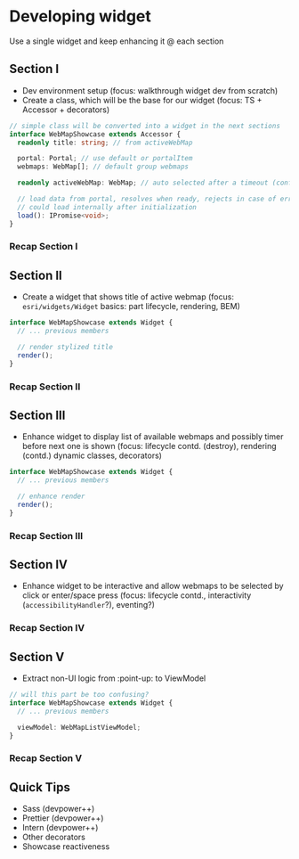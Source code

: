 # Developing widget

Use a single widget and keep enhancing it @ each section

## Section I

- Dev environment setup (focus: walkthrough widget dev from scratch)
- Create a class, which will be the base for our widget (focus: TS + Accessor + decorators)

```ts
// simple class will be converted into a widget in the next sections
interface WebMapShowcase extends Accessor {
  readonly title: string; // from activeWebMap

  portal: Portal; // use default or portalItem
  webmaps: WebMap[]; // default group webmaps

  readonly activeWebMap: WebMap; // auto selected after a timeout (configurable?)

  // load data from portal, resolves when ready, rejects in case of error
  // could load internally after initialization
  load(): IPromise<void>;
}
```

### Recap Section I

## Section II

- Create a widget that shows title of active webmap (focus: `esri/widgets/Widget` basics: part lifecycle, rendering, BEM)

```ts
interface WebMapShowcase extends Widget {
  // ... previous members

  // render stylized title
  render();
}
```

### Recap Section II

## Section III

- Enhance widget to display list of available webmaps and possibly timer before next one is shown (focus: lifecycle contd. (destroy), rendering (contd.) dynamic classes, decorators)

```ts
interface WebMapShowcase extends Widget {
  // ... previous members

  // enhance render
  render();
}
```

### Recap Section III

## Section IV

- Enhance widget to be interactive and allow webmaps to be selected by click or enter/space press (focus: lifecycle contd., interactivity (`accessibilityHandler`?), eventing?)

### Recap Section IV

## Section V

- Extract non-UI logic from :point-up: to ViewModel

```ts
// will this part be too confusing?
interface WebMapShowcase extends Widget {
  // ... previous members

  viewModel: WebMapListViewModel;
}
```

### Recap Section V

## Quick Tips

- Sass (devpower++)
- Prettier (devpower++)
- Intern (devpower++)
- Other decorators
- Showcase reactiveness
